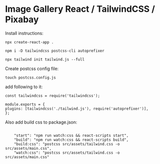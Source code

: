 # Image Gallery React / TailwindCSS / Pixabay

Install instructions:

    npx create-react-app .

    npm i -D tailwindcss postcss-cli autoprefixer

    npx tailwind init tailwind.js --full

Create postcss config file:

    touch postcss.config.js

add following to it:

```
const tailwindcss = require('tailwindcss');

module.exports = {
plugins: [tailwindcss('./tailwind.js'), require('autoprefixer')],
};

```

Also add build css to package.json:

```

    "start": "npm run watch:css && react-scripts start",
    "build": "npm run watch:css && react-scripts build",
    "build:css": "postcss src/assets/tailwind.css -o src/assets/main.css",
    "watch:css": "postcss src/assets/tailwind.css -o src/assets/main.css"

```
